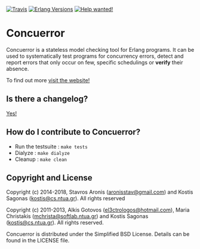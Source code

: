 [![Travis][travis badge]][travis]
[![Erlang Versions][erlang versions badge]][travis]
[![Help wanted!][help wanted badge]][help wanted]

# Concuerror

Concuerror is a stateless model checking tool for Erlang programs. It can be used to systematically test programs for concurrency errors, detect and report errors that only occur on few, specific schedulings or **verify** their absence.

To find out more [visit the website!][website]

## Is there a changelog?

[Yes!][changelog]

## How do I contribute to Concuerror?

* Run the testsuite : `make tests`
* Dialyze           : `make dialyze`
* Cleanup           : `make clean`

Copyright and License
----------------------
Copyright (c) 2014-2018,
Stavros Aronis (<aronisstav@gmail.com>) and
Kostis Sagonas (<kostis@cs.ntua.gr>).
All rights reserved

Copyright (c) 2011-2013,
Alkis Gotovos (<el3ctrologos@hotmail.com>),
Maria Christakis (<mchrista@softlab.ntua.gr>) and
Kostis Sagonas (<kostis@cs.ntua.gr>).
All rights reserved.

Concuerror is distributed under the Simplified BSD License.
Details can be found in the LICENSE file.

<!-- Links -->
[changelog]: ./CHANGELOG.md
[help wanted]: https://github.com/parapluu/Concuerror/labels/help%20wanted
[travis]: https://travis-ci.org/parapluu/Concuerror
[website]: http://parapluu.github.io/Concuerror

<!-- Badges -->
[erlang versions badge]: https://img.shields.io/badge/erlang-R16B03%20to%2020.2-blue.svg?style=flat-square
[help wanted badge]: https://img.shields.io/waffle/label/parapluu/concuerror/help%20wanted.svg?label=help%20wanted&style=flat-square
[travis badge]: https://img.shields.io/travis/parapluu/Concuerror/master.svg?style=flat-square
